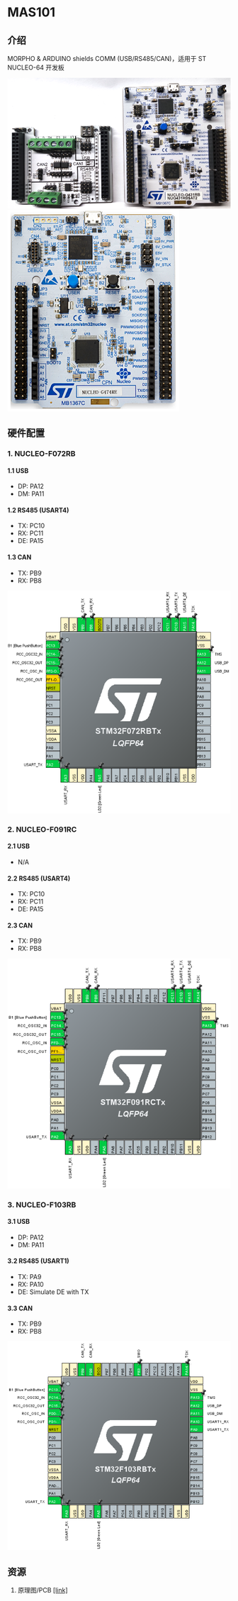 # MAS101

## 介绍
MORPHO & ARDUINO shields COMM (USB/RS485/CAN)，适用于 ST NUCLEO-64 开发板

![image](mas101.png) ![image](nucleo-64.png)

## 硬件配置
### 1. NUCLEO-F072RB 
#### 1.1 USB  
* DP: PA12  
* DM: PA11  

#### 1.2 RS485 (USART4)  
* TX: PC10  
* RX: PC11  
* DE: PA15  
		
#### 1.3 CAN  
* TX: PB9  
* RX: PB8  
		
![image](NUCLEO-F072RB.png)

### 2. NUCLEO-F091RC 
#### 2.1 USB
* N/A

#### 2.2 RS485 (USART4)
* TX: PC10
* RX: PC11
* DE: PA15
		
#### 2.3 CAN
* TX: PB9
* RX: PB8
		
![image](NUCLEO-F091RC.png)

### 3. NUCLEO-F103RB 
#### 3.1 USB  
* DP: PA12  
* DM: PA11  

#### 3.2 RS485 (USART1)  
* TX: PA9  
* RX: PA10  
* DE: Simulate DE with TX 
		
#### 3.3 CAN  
* TX: PB9  
* RX: PB8  
		
![image](NUCLEO-F103RB.png)

## 资源
1.  原理图/PCB [[link]](https://gitee.com/ibotx/mas/tree/master/MAS101/HW/V1.0)

